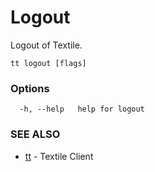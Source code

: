 # Logout

Logout of Textile.

```
tt logout [flags]
```

### Options

```
  -h, --help   help for logout
```

### SEE ALSO

* [tt](tt.md)	 - Textile Client
